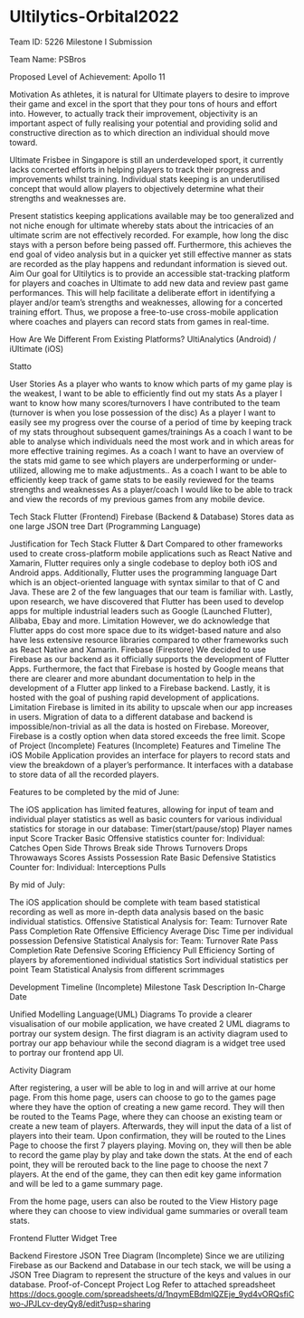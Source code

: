 # Ultilytics-Orbital2022
Team ID: 5226 
Milestone I Submission

Team Name:
PSBros

Proposed Level of Achievement:
Apollo 11

Motivation
As athletes, it is natural for Ultimate players to desire to improve their game and excel in the sport that they pour tons of hours and effort into. However, to actually track their improvement, objectivity is an important aspect of fully realising your potential and providing solid and constructive direction as to which direction an individual should move toward.

Ultimate Frisbee in Singapore is still an underdeveloped sport, it currently lacks concerted efforts in helping players to track their progress and improvements whilst training. Individual stats keeping is an underutilised concept that would allow players to objectively determine what their strengths and weaknesses are.

Present statistics keeping applications available may be too generalized and not niche enough for ultimate whereby stats about the intricacies of an ultimate scrim are not effectively recorded. For example, how long the disc stays with a person before being passed off. Furthermore, this achieves the end goal of video analysis but in a quicker yet still effective manner as stats are recorded as the play happens and redundant information is sieved out.
Aim
Our goal for Ultilytics is to provide an accessible stat-tracking platform for players and coaches in Ultimate to add new data and review past game performances. This will help facilitate a deliberate effort in identifying a player and/or team’s strengths and weaknesses, allowing for a concerted training effort. Thus, we propose a free-to-use cross-mobile application where coaches and players can record stats from games in real-time.


How Are We Different From Existing Platforms?
UltiAnalytics (Android) / iUltimate (iOS)


Statto


User Stories
As a player who wants to know which parts of my game play is the weakest, I want to be able to efficiently find out my stats
As a player I want to know how many scores/turnovers I have contributed to the team (turnover is when you lose possession of the disc)
As a player I want to easily see my progress over the course of a period of time by keeping track of my stats throughout subsequent games/trainings
As a coach I want to be able to analyse which individuals need the most work and in which areas for more effective training regimes.
As a coach I want to have an overview of the stats mid game to see which players are underperforming or under-utilized, allowing me to make adjustments..
As a coach I want to be able to efficiently keep track of game stats to be easily reviewed for the teams strengths and weaknesses
As a player/coach I would like to be able to track and view the records of my previous games from any mobile device.

Tech Stack
Flutter (Frontend)
Firebase (Backend & Database)
Stores data as one large JSON tree
Dart (Programming Language)

Justification for Tech Stack
Flutter & Dart
Compared to other frameworks used to create cross-platform mobile applications such as React Native and Xamarin, Flutter requires only a single codebase to deploy both iOS and Android apps. Additionally, Flutter uses the programming language Dart which is an object-oriented language with syntax similar to that of C and Java. These are 2 of the few languages that our team is familiar with. Lastly, upon research, we have discovered that Flutter has been used to develop apps for multiple industrial leaders such as Google (Launched Flutter), Alibaba, Ebay and more.
Limitation
However, we do acknowledge that Flutter apps do cost more space due to its widget-based nature and also have less extensive resource libraries compared to other frameworks such as React Native and Xamarin.
Firebase (Firestore)
We decided to use Firebase as our backend as it officially supports the development of Flutter Apps. Furthermore, the fact that Firebase is hosted by Google means that there are clearer and more abundant documentation to help in the development of a Flutter app linked to a Firebase backend. Lastly, it is hosted with the goal of pushing rapid development of applications.
Limitation
Firebase is limited in its ability to upscale when our app increases in users. Migration of data to a different database and backend is impossible/non-trivial as all the data is hosted on Firebase. Moreover, Firebase is a costly option when data stored exceeds the free limit.
Scope of Project (Incomplete)
Features (Incomplete)
Features and Timeline
The iOS Mobile Application provides an interface for players to record stats and view the breakdown of a player’s performance. It interfaces with a database to store data of all the recorded players.

Features to be completed by the mid of June:

The iOS application has limited features, allowing for input of team and individual player statistics as well as basic counters for various individual statistics for storage in our database:
Timer(start/pause/stop)
Player names input
Score Tracker
Basic Offensive statistics counter for:
Individual:
Catches
Open Side Throws
Break side Throws
Turnovers
Drops
Throwaways
Scores
Assists
Possession Rate
Basic Defensive Statistics Counter for:
Individual:
Interceptions
Pulls


By mid of July:

The iOS application should be complete with team based statistical recording as well as more in-depth data analysis based on the basic individual statistics.
Offensive Statistical Analysis for:
Team:
Turnover Rate
Pass Completion Rate
Offensive Efficiency
Average Disc Time per individual possession
Defensive Statistical Analysis for:
Team:
Turnover Rate
Pass Completion Rate
Defensive Scoring Efficiency
Pull Efficiency
Sorting of players by aforementioned individual statistics
Sort individual statistics per point
Team Statistical Analysis from different scrimmages

Development Timeline (Incomplete)
Milestone
Task
Description
In-Charge
Date













Unified Modelling Language(UML) Diagrams
To provide a clearer visualisation of our mobile application, we have created 2 UML diagrams to portray our system design. The first diagram is an activity diagram used to portray our app behaviour while the second diagram is a widget tree used to portray our frontend app UI.

Activity Diagram


After registering, a user will be able to log in and will arrive at our home page. From this home page, users can choose to go to the games page where they have the option of creating a new game record.
They will then be routed to the Teams Page, where they can choose an existing team or create a new team of players. Afterwards, they will input the data of a list of players into their team. Upon confirmation, they will be routed to the Lines Page to choose the first 7 players playing.
Moving on, they will then be able to record the game play by play and take down the stats. At the end of each point, they will be rerouted back to the line page to choose the next 7 players.
At the end of the game, they can then edit key game information and will be led to a game summary page.

From the home page, users can also be routed to the View History page where they can choose to view individual game summaries or overall team stats.


Frontend Flutter Widget Tree


Backend Firestore JSON Tree Diagram (Incomplete)
Since we are utilizing Firebase as our Backend and Database in our tech stack, we will be using a JSON Tree Diagram to represent the structure of the keys and values in our database.
Proof-of-Concept
Project Log
Refer to attached spreadsheet
https://docs.google.com/spreadsheets/d/1nqymEBdmlQZEje_9yd4vORQsfiCwo-JPJLcv-deyQy8/edit?usp=sharing


